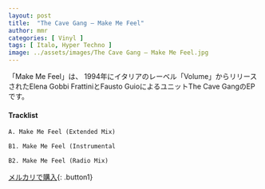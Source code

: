```yaml
---
layout: post
title:  "The Cave Gang – Make Me Feel"
author: mmr
categories: [ Vinyl ]
tags: [ Italo, Hyper Techno ]
image: ../assets/images/The Cave Gang – Make Me Feel.jpg
---
```


「Make Me Feel」は、
1994年にイタリアのレーベル「Volume」からリリースされたElena Gobbi FrattiniとFausto GuioによるユニットThe Cave GangのEPです。

#### Tracklist
```md
A. Make Me Feel (Extended Mix)

B1. Make Me Feel (Instrumental

B2. Make Me Feel (Radio Mix)
```

[メルカリで購入](https://jp.mercari.com/item/m61676818588){: .button1}

